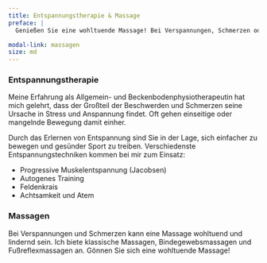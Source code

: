 ```yaml
---
title: Entspannungstherapie & Massage
preface: |
  Genießen Sie eine wohltuende Massage! Bei Verspannungen, Schmerzen oder zur Prävention.

modal-link: massagen
size: md
---
```


### Entspannungstherapie
Meine Erfahrung als Allgemein- und Beckenbodenphysiotherapeutin hat mich gelehrt, dass der Großteil der Beschwerden und Schmerzen seine Ursache in Stress und Anspannung findet.
Oft gehen einseitige oder mangelnde Bewegung damit einher.

Durch das Erlernen von Entspannung sind Sie in der Lage, sich einfacher zu bewegen und gesünder Sport zu treiben.
Verschiedenste Entspannungstechniken kommen bei mir zum Einsatz:
- Progressive Muskelentspannung (Jacobsen)
- Autogenes Training
- Feldenkrais
- Achtsamkeit und Atem

### Massagen
Bei Verspannungen und Schmerzen kann eine Massage wohltuend und lindernd sein.
Ich biete klassische Massagen, Bindegewebsmassagen und Fußreflexmassagen an.
Gönnen Sie sich eine wohltuende Massage!
